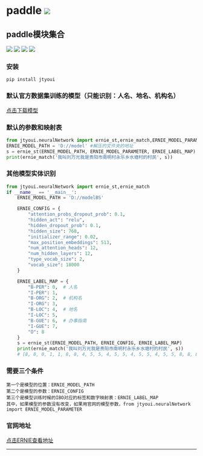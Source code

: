 # **paddle** [![](https://gitee.com/tyoui/logo/raw/master/logo/photolog.png)][1]

## paddle模块集合
[![](https://img.shields.io/badge/个人网站-jtyoui-yellow.com.svg)][1]
[![](https://img.shields.io/badge/Python-3.7-green.svg)]()
[![](https://img.shields.io/badge/BlogWeb-Tyoui-bule.svg)][1]
[![](https://img.shields.io/badge/Email-jtyoui@qq.com-red.svg)]()

### 安装
    pip install jtyoui
    
### 默认官方数据集训练的模型（只能识别：人名、地名、机构名）
[点击下载模型](http://q0la55oeq.bkt.clouddn.com/%E5%AE%9E%E4%BD%93%E6%8A%BD%E5%8F%96%E6%A8%A1%E5%9E%8B.rar?attname=)


### 默认的参数和映射表
```python
from jtyoui.neuralNetwork import ernie_st,ernie_match,ERNIE_MODEL_PARAMETER,ERNIE_LABEL_MAP
ERNIE_MODEL_PATH = 'D://model' #解压的文件夹的地址
s = ernie_st(ERNIE_MODEL_PATH, ERNIE_MODEL_PARAMETER, ERNIE_LABEL_MAP)
print(ernie_match('我叫刘万光我是贵阳市南明村永乐乡水塘村的村民', s))
```


### 其他模型实体识别
```python
from jtyoui.neuralNetwork import ernie_st,ernie_match
if __name__ == '__main__':
    ERNIE_MODEL_PATH = 'D://modelBS'

    ERNIE_CONFIG = {
        "attention_probs_dropout_prob": 0.1,
        "hidden_act": "relu",
        "hidden_dropout_prob": 0.1,
        "hidden_size": 768,
        "initializer_range": 0.02,
        "max_position_embeddings": 513,
        "num_attention_heads": 12,
        "num_hidden_layers": 12,
        "type_vocab_size": 2,
        "vocab_size": 18000
    }

    ERNIE_LABEL_MAP = {
        "B-PER": 0,  # 人名
        "I-PER": 1,
        "B-ORG": 2,  # 机构名
        "I-ORG": 3,
        "B-LOC": 4,  # 地名
        "I-LOC": 5,
        "B-GUE": 6,  # 办事指南
        "I-GUE": 7,
        "O": 8
    }
    s = ernie_st(ERNIE_MODEL_PATH, ERNIE_CONFIG, ERNIE_LABEL_MAP)
    print(ernie_match('我叫刘万光我是贵阳市南明村永乐乡水塘村的村民', s))
    # [8, 8, 0, 1, 1, 8, 8, 4, 5, 5, 4, 5, 5, 4, 5, 5, 4, 5, 5, 8, 8, 8]
```

### 需要三个条件
    第一个是模型的位置：ERNIE_MODEL_PATH
    第二个是模型的参数：ERNIE_CONFIG
    第三个是模型训练时候的IBO对应的标签和数字映射表：ERNIE_LABEL_MAP
    其中，如果模型的参数没有改变，如果用官网的模型参数，from jtyoui.neuralNetwork import ERNIE_MODEL_PARAMETER
    
### 官网地址
[点击ERNIE查看地址](https://github.com/PaddlePaddle/ERNIE)  


***


[1]: https://blog.jtyoui.com